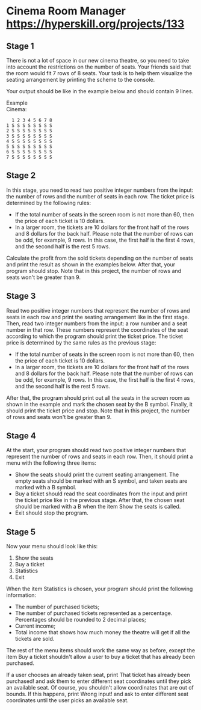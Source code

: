 # Cinema Room Manager https://hyperskill.org/projects/133

## Stage 1  
There is not a lot of space in our new cinema theatre, so you need to take into account the restrictions on the number of seats. Your friends said that the room would fit 7 rows of 8 seats. Your task is to help them visualize the seating arrangement by printing the scheme to the console.

Your output should be like in the example below and should contain 9 lines.

Example  
Cinema:  
```
  1 2 3 4 5 6 7 8  
1 S S S S S S S S  
2 S S S S S S S S  
3 S S S S S S S S  
4 S S S S S S S S  
5 S S S S S S S S  
6 S S S S S S S S  
7 S S S S S S S S
```

## Stage 2
In this stage, you need to read two positive integer numbers from the input: the number of rows and the number of seats in each row. The ticket price is determined by the following rules:

* If the total number of seats in the screen room is not more than 60, then the price of each ticket is 10 dollars.
* In a larger room, the tickets are 10 dollars for the front half of the rows and 8 dollars for the back half. Please note that the number of rows can be odd, for example, 9 rows. In this case, the first half is the first 4 rows, and the second half is the rest 5 rows.

Calculate the profit from the sold tickets depending on the number of seats and print the result as shown in the examples below. After that, your program should stop. Note that in this project, the number of rows and seats won't be greater than 9.

## Stage 3
Read two positive integer numbers that represent the number of rows and seats in each row and print the seating arrangement like in the first stage. Then, read two integer numbers from the input: a row number and a seat number in that row. These numbers represent the coordinates of the seat according to which the program should print the ticket price. The ticket price is determined by the same rules as the previous stage:

* If the total number of seats in the screen room is not more than 60, then the price of each ticket is 10 dollars.
* In a larger room, the tickets are 10 dollars for the front half of the rows and 8 dollars for the back half. Please note that the number of rows can be odd, for example, 9 rows. In this case, the first half is the first 4 rows, and the second half is the rest 5 rows.

After that, the program should print out all the seats in the screen room as shown in the example and mark the chosen seat by the B symbol. Finally, it should print the ticket price and stop. Note that in this project, the number of rows and seats won't be greater than 9.

## Stage 4
At the start, your program should read two positive integer numbers that represent the number of rows and seats in each row. Then, it should print a menu with the following three items:

* Show the seats should print the current seating arrangement. The empty seats should be marked with an S symbol, and taken seats are marked with a B symbol.
* Buy a ticket should read the seat coordinates from the input and print the ticket price like in the previous stage. After that, the chosen seat should be marked with a B when the item Show the seats is called.
* Exit should stop the program.

## Stage 5
Now your menu should look like this:

1. Show the seats
2. Buy a ticket
3. Statistics
0. Exit
   
When the item Statistics is chosen, your program should print the following information:

* The number of purchased tickets;
* The number of purchased tickets represented as a percentage. Percentages should be rounded to 2 decimal places;
* Current income;
* Total income that shows how much money the theatre will get if all the tickets are sold.

The rest of the menu items should work the same way as before, except the item Buy a ticket shouldn't allow a user to buy a ticket that has already been purchased.

If a user chooses an already taken seat, print That ticket has already been purchased! and ask them to enter different seat coordinates until they pick an available seat. Of course, you shouldn't allow coordinates that are out of bounds. If this happens, print Wrong input! and ask to enter different seat coordinates until the user picks an available seat.
